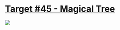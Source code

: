 # [Target #45 - Magical Tree](https://cssbattle.dev/play/45)

![](https://cssbattle.dev/targets/45.png)

